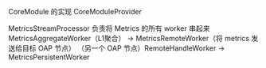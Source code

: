 CoreModule 的实现 CoreModuleProvider

MetricsStreamProcessor 负责将 Metrics 的所有 worker 串起来
MetricsAggregateWorker（L1聚合） -> MetricsRemoteWorker（将 metrics 发送给目标 OAP 节点）
（另一个 OAP 节点）RemoteHandleWorker -> MetricsPersistentWorker
